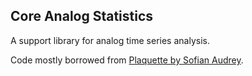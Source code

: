 ## Core Analog Statistics

A support library for analog time series analysis.

Code mostly borrowed from [Plaquette by Sofian Audrey](https://github.com/SofaPirate/Plaquette).

